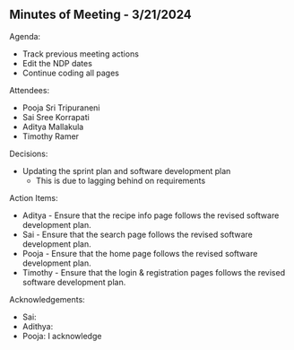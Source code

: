 ## Minutes of Meeting - 3/21/2024

 Agenda:
  
  * Track previous meeting actions
  * Edit the NDP dates
  * Continue coding all pages
    
 Attendees:
  
  * Pooja Sri Tripuraneni
  * Sai Sree Korrapati
  * Aditya Mallakula
  * Timothy Ramer

 Decisions:

  * Updating the sprint plan and software development plan
    * This is due to lagging behind on requirements

 Action Items:

  * Aditya - Ensure that the recipe info page follows the revised software development plan.
  * Sai -  Ensure that the search page follows the revised software development plan.
  * Pooja -  Ensure that the home page follows the revised software development plan.
  * Timothy - Ensure that the login & registration pages follows the revised software development plan.

 Acknowledgements:
  
  * Sai: 
  * Adithya: 
  * Pooja: I acknowledge

